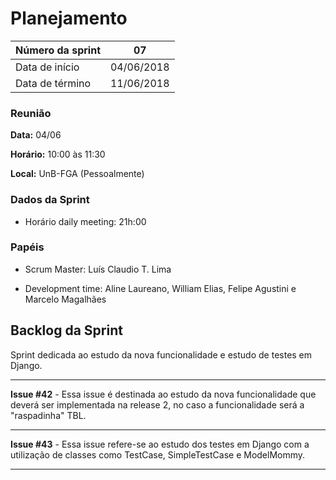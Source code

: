 # Planejamento

|Número da sprint 	| 07|
|---------|-|
|Data de início 	| 04/06/2018|
|Data de término 	| 11/06/2018|

### Reunião
**Data:** 04/06

**Horário:** 10:00 às 11:30

**Local:** UnB-FGA (Pessoalmente)

### Dados da Sprint
* Horário daily meeting: 21h:00

### Papéis
* Scrum Master: Luís Claudio T. Lima

* Development time: Aline Laureano, William Elias, Felipe Agustini e Marcelo Magalhães

## Backlog da Sprint
Sprint dedicada ao estudo da nova funcionalidade e estudo de testes em Django.
<br/>
***  
 **Issue #42** - Essa issue é destinada ao estudo da nova funcionalidade que deverá ser implementada na release 2, no caso a funcionalidade será a "raspadinha" TBL.

***
 **Issue #43** - Essa issue refere-se ao estudo dos testes em Django com a utilização de classes como TestCase, SimpleTestCase e ModelMommy.
***
